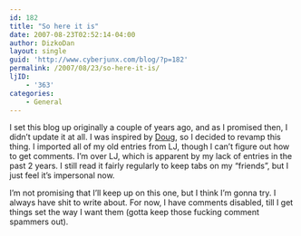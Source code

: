 ```yaml
---
id: 182
title: "So here it is"
date: 2007-08-23T02:52:14-04:00
author: DizkoDan
layout: single
guid: 'http://www.cyberjunx.com/blog/?p=182'
permalink: /2007/08/23/so-here-it-is/
ljID:
    - '363'
categories:
    - General
---
```


I set this blog up originally a couple of years ago, and as I promised then, I didn’t update it at all. I was inspired by [Doug](http://www.onelittlewindow.org/blog/), so I decided to revamp this thing. I imported all of my old entries from LJ, though I can’t figure out how to get comments. I’m over LJ, which is apparent by my lack of entries in the past 2 years. I still read it fairly regularly to keep tabs on my “friends”, but I just feel it’s impersonal now.

I’m not promising that I’ll keep up on this one, but I think I’m gonna try. I always have shit to write about. For now, I have comments disabled, till I get things set the way I want them (gotta keep those fucking comment spammers out).